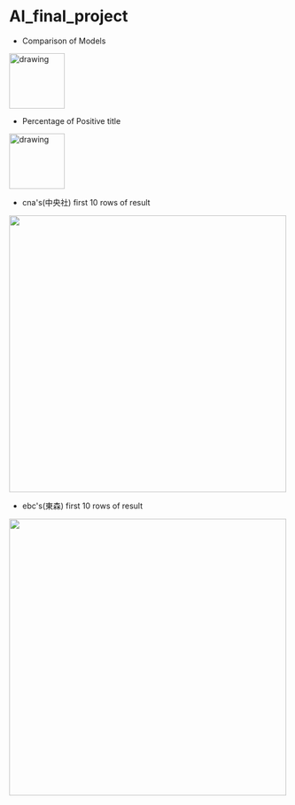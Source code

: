 # AI_final_project

* Comparison of Models
<img src="https://i.imgur.com/WcgQKNk.png" alt="drawing" style="width:100;"/>

* Percentage of Positive title 
<img src="https://i.imgur.com/iCBma8L.png" alt="drawing" style="width:100;"/>

* cna's(中央社) first 10 rows of result
<img src="https://i.imgur.com/LeitNtz.png" width = "500"/>

* ebc's(東森) first 10 rows of result
<img src="https://i.imgur.com/0erNXWC.png" width = "500"/>
